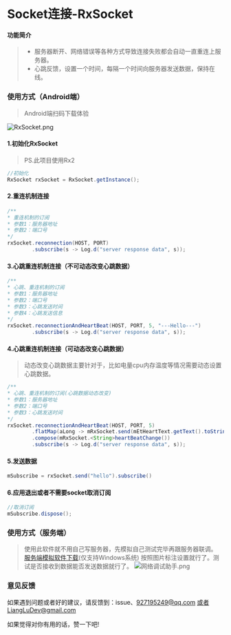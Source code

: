# Socket连接-RxSocket
#### 功能简介
> - 服务器断开、网络错误等各种方式导致连接失败都会自动一直重连上服务器。
> - 心跳反馈，设置一个时间，每隔一个时间向服务器发送数据，保持在线。

### 使用方式（Android端）
> Android端扫码下载体验

![RxSocket.png](https://upload-images.jianshu.io/upload_images/2635045-a02398bfe2bf384d.png?imageMogr2/auto-orient/strip%7CimageView2/2/w/200)
#### 1.初始化RxSocket
> PS.此项目使用Rx2
```java
//初始化
RxSocket rxSocket = RxSocket.getInstance();
```
#### 2.重连机制连接
```java
/**
* 重连机制的订阅
* 参数1：服务器地址
* 参数2：端口号
*/
rxSocket.reconnection(HOST, PORT)
        .subscribe(s -> Log.d("server response data", s));
```
#### 3.心跳重连机制连接（不可动态改变心跳数据）
```java
/**
* 心跳、重连机制的订阅
* 参数1：服务器地址
* 参数2：端口号
* 参数3：心跳发送时间
* 参数4：心跳发送信息
*/
rxSocket.reconnectionAndHeartBeat(HOST, PORT, 5, "---Hello---")
        .subscribe(s -> Log.d("server response data", s));
```

#### 4.心跳重连机制连接（可动态改变心跳数据）
> 动态改变心跳数据主要针对于，比如电量cpu内存温度等情况需要动态设置心跳数据。
```java
/**
* 心跳、重连机制的订阅(心跳数据动态改变)
* 参数1：服务器地址
* 参数2：端口号
* 参数3：心跳发送时间
*/
rxSocket.reconnectionAndHeartBeat(HOST, PORT, 5)
		.flatMap(aLong -> mRxSocket.send(mEtHeartText.getText().toString()))
        .compose(mRxSocket.<String>heartBeatChange())
        .subscribe(s -> Log.d("server response data", s));
```

#### 5.发送数据
``` java
mSubscribe = rxSocket.send("hello").subscribe()
```
#### 6.应用退出或者不需要socket取消订阅
``` java
//取消订阅
mSubscribe.dispose();
```
### 使用方式（服务端）
> 使用此软件就不用自己写服务器，先模拟自己测试完毕再跟服务器联调。
> [服务端模拟软件下载](https://github.com/LiangLuDev/RxSocket/blob/167699bdca5a44308affb8d97036e309500adcff/NetAssist.exe)(仅支持Windows系统)
> 按照图片标注设置就行了。测试是否接收到数据能否发送数据就行了。
![网络调试助手.png](https://upload-images.jianshu.io/upload_images/2635045-f1f82da32fc39bed.png?imageMogr2/auto-orient/strip%7CimageView2/2/w/800)
### 意见反馈
如果遇到问题或者好的建议，请反馈到：issue、927195249@qq.com 或者LiangLuDev@gmail.com

如果觉得对你有用的话，赞一下吧!


